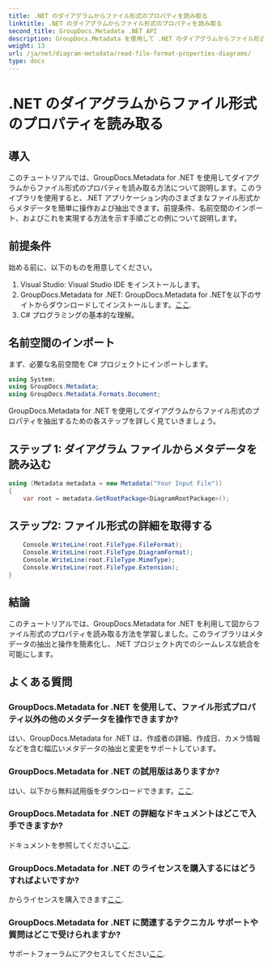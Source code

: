 ```yaml
---
title: .NET のダイアグラムからファイル形式のプロパティを読み取る
linktitle: .NET のダイアグラムからファイル形式のプロパティを読み取る
second_title: GroupDocs.Metadata .NET API
description: GroupDocs.Metadata を使用して .NET のダイアグラムからファイル形式のプロパティを読み取る方法を学習します。詳細なメタデータを簡単に抽出します。
weight: 13
url: /ja/net/diagram-metadata/read-file-format-properties-diagrams/
type: docs
---
```

# .NET のダイアグラムからファイル形式のプロパティを読み取る

## 導入
このチュートリアルでは、GroupDocs.Metadata for .NET を使用してダイアグラムからファイル形式のプロパティを読み取る方法について説明します。このライブラリを使用すると、.NET アプリケーション内のさまざまなファイル形式からメタデータを簡単に操作および抽出できます。前提条件、名前空間のインポート、およびこれを実現する方法を示す手順ごとの例について説明します。

## 前提条件
始める前に、以下のものを用意してください。
1. Visual Studio: Visual Studio IDE をインストールします。
2.  GroupDocs.Metadata for .NET: GroupDocs.Metadata for .NETを以下のサイトからダウンロードしてインストールします。[ここ](https://releases.groupdocs.com/metadata/net/).
3. C# プログラミングの基本的な理解。

## 名前空間のインポート
まず、必要な名前空間を C# プロジェクトにインポートします。
```csharp
using System;
using GroupDocs.Metadata;
using GroupDocs.Metadata.Formats.Document;
```

GroupDocs.Metadata for .NET を使用してダイアグラムからファイル形式のプロパティを抽出するための各ステップを詳しく見ていきましょう。
## ステップ 1: ダイアグラム ファイルからメタデータを読み込む
```csharp
using (Metadata metadata = new Metadata("Your Input File"))
{
    var root = metadata.GetRootPackage<DiagramRootPackage>();
```
## ステップ2: ファイル形式の詳細を取得する
```csharp
    Console.WriteLine(root.FileType.FileFormat);
    Console.WriteLine(root.FileType.DiagramFormat);
    Console.WriteLine(root.FileType.MimeType);
    Console.WriteLine(root.FileType.Extension);
}
```

## 結論
このチュートリアルでは、GroupDocs.Metadata for .NET を利用して図からファイル形式のプロパティを読み取る方法を学習しました。このライブラリはメタデータの抽出と操作を簡素化し、.NET プロジェクト内でのシームレスな統合を可能にします。

## よくある質問
### GroupDocs.Metadata for .NET を使用して、ファイル形式プロパティ以外の他のメタデータを操作できますか?
はい、GroupDocs.Metadata for .NET は、作成者の詳細、作成日、カメラ情報などを含む幅広いメタデータの抽出と変更をサポートしています。
### GroupDocs.Metadata for .NET の試用版はありますか?
はい、以下から無料試用版をダウンロードできます。[ここ](https://releases.groupdocs.com/).
### GroupDocs.Metadata for .NET の詳細なドキュメントはどこで入手できますか?
ドキュメントを参照してください[ここ](https://tutorials.groupdocs.com/metadata/net/).
### GroupDocs.Metadata for .NET のライセンスを購入するにはどうすればよいですか?
からライセンスを購入できます[ここ](https://purchase.groupdocs.com/buy).
### GroupDocs.Metadata for .NET に関連するテクニカル サポートや質問はどこで受けられますか?
サポートフォーラムにアクセスしてください[ここ](https://forum.groupdocs.com/c/metadata/14).